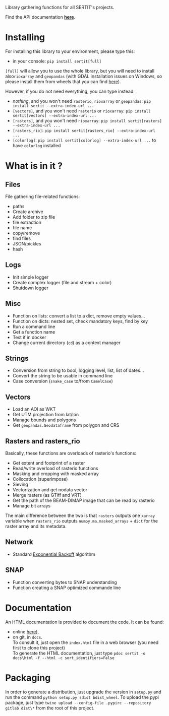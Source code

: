 Library gathering functions for all SERTIT's projects.

Find the API documentation [**here**](https://sertit.github.io/sertit-utils/).

# Installing

For installing this library to your environment, please type this:

- in your console: `pip install sertit[full]`

`[full]` will allow you to use the whole library, but you will need to install also`rioxarray` and `geopandas`
(with GDAL installation issues on Windows, so please install them from wheels that you can
find [here](https://www.lfd.uci.edu/~gohlke/pythonlibs/#rasterio)).

However, if you do not need everything, you can type instead:

- *nothing*, and you won't need `rasterio`, `rioxarray` or `geopandas`: `pip install sertit --extra-index-url ...`
- `[vectors]`, and you won't need `rasterio` or `rioxarray`: `pip install sertit[vectors] --extra-index-url ...`
- `[rasters]`, and you won't need `rioxarray`: `pip install sertit[rasters] --extra-index-url ...`
- `[rasters_rio]`: `pip install sertit[rasters_rio] --extra-index-url ...`
- `[colorlog]`: `pip install sertit[colorlog] --extra-index-url ...` to have `colorlog` installed

# What is in it ?
## Files

File gathering file-related functions:

- paths
- Create archive
- Add folder to zip file
- file extraction
- file name
- copy/remove
- find files
- JSON/pickles
- hash

## Logs
- Init simple logger
- Create complex logger (file and stream + color)
- Shutdown logger

## Misc
- Function on lists: convert a list to a dict, remove empty values...
- Function on dicts: nested set, check mandatory keys, find by key
- Run a command line
- Get a function name
- Test if in docker
- Change current directory (`cd`) as a context manager

## Strings
- Conversion from string to bool, logging level, list, list of dates...
- Convert the string to be usable in command line
- Case conversion (`snake_case` to/from `CamelCase`) 

## Vectors
- Load an AOI as WKT
- Get UTM projection from lat/lon
- Manage bounds and polygons
- Get `geopandas.Geodataframe` from polygon and CRS

## Rasters and rasters_rio
Basically, these functions are overloads of rasterio's functions:

- Get extent and footprint of a raster
- Read/write overload of rasterio functions
- Masking and cropping with masked array
- Collocation (superimpose)
- Sieving
- Vectorization and get nodata vector
- Merge rasters (as GTiff and VRT)
- Get the path of the BEAM-DIMAP image that can be read by rasterio
- Manage bit arrays

The main difference between the two is that `rasters` outputs one `xarray` variable
when `rasters_rio` outputs `numpy.ma.masked_arrays` + `dict` for the raster array and its metadata.

## Network
- Standard [Exponential Backoff](https://en.wikipedia.org/wiki/Exponential_backoff) algorithm 

## SNAP
- Function converting bytes to SNAP understanding
- Function creating a SNAP optimized commande line

# Documentation

An HTML documentation is provided to document the code.
It can be found:

- online [here](https://sertit.github.io/sertit-utils/)),
- on git, in `docs`.  
  To consult it, just open the `index.html` file in a web browser (you need first to clone this project)  
  To generate the HTML documentation, just type `pdoc sertit -o docs\html -f --html -c sort_identifiers=False`

# Packaging
In order to generate a distribution, just upgrade the version in `setup.py` and run the command `python setup.py sdist bdist_wheel`.
To upload the pypi package, just type `twine upload --config-file .pypirc --repository gitlab dist\*` from the root of this project.
